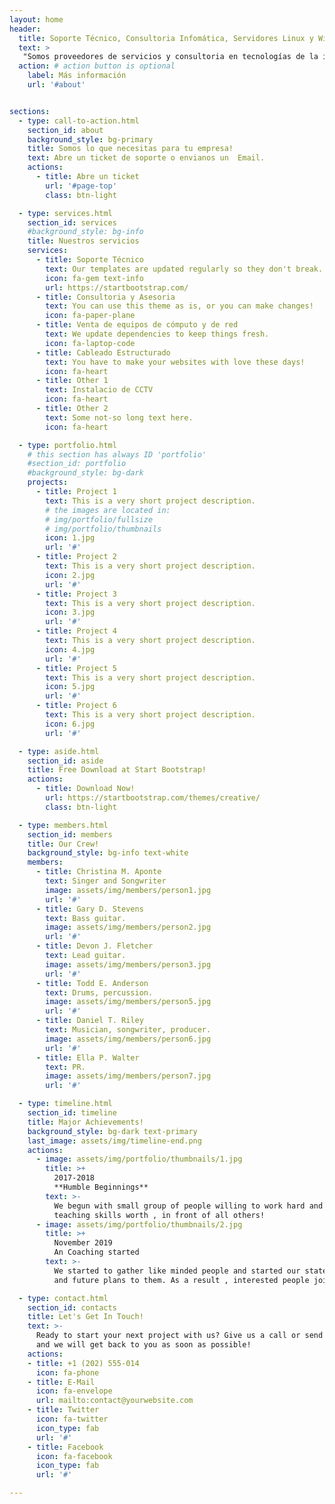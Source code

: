 ```yaml
---
layout: home
header:
  title: Soporte Técnico, Consultoria Infomática, Servidores Linux y Windows
  text: > 
   "Somos proveedores de servicios y consultoria en tecnologías de la información: venta de equipos de cómputo, servidores Linux y Windows, firewalls y equipos para la red de tu oficina o empresa".
  action: # action button is optional
    label: Más información
    url: '#about'


sections:
  - type: call-to-action.html
    section_id: about
    background_style: bg-primary
    title: Somos lo que necesitas para tu empresa!
    text: Abre un ticket de soporte o envianos un  Email.
    actions:
      - title: Abre un ticket
        url: '#page-top'
        class: btn-light

  - type: services.html
    section_id: services
    #background_style: bg-info
    title: Nuestros servicios
    services:
      - title: Soporte Técnico
        text: Our templates are updated regularly so they don't break.
        icon: fa-gem text-info
        url: https://startbootstrap.com/
      - title: Consultoria y Asesoria
        text: You can use this theme as is, or you can make changes!
        icon: fa-paper-plane
      - title: Venta de equipos de cómputo y de red
        text: We update dependencies to keep things fresh.
        icon: fa-laptop-code
      - title: Cableado Estructurado
        text: You have to make your websites with love these days!
        icon: fa-heart
      - title: Other 1
        text: Instalacio de CCTV
        icon: fa-heart
      - title: Other 2
        text: Some not-so long text here.
        icon: fa-heart

  - type: portfolio.html
    # this section has always ID 'portfolio'
    #section_id: portfolio
    #background_style: bg-dark
    projects:
      - title: Project 1
        text: This is a very short project description.
        # the images are located in:
        # img/portfolio/fullsize
        # img/portfolio/thumbnails
        icon: 1.jpg
        url: '#'
      - title: Project 2
        text: This is a very short project description.
        icon: 2.jpg
        url: '#'
      - title: Project 3
        text: This is a very short project description.
        icon: 3.jpg
        url: '#'
      - title: Project 4
        text: This is a very short project description.
        icon: 4.jpg
        url: '#'
      - title: Project 5
        text: This is a very short project description.
        icon: 5.jpg
        url: '#'
      - title: Project 6
        text: This is a very short project description.
        icon: 6.jpg
        url: '#'

  - type: aside.html
    section_id: aside
    title: Free Download at Start Bootstrap!
    actions:
      - title: Download Now!
        url: https://startbootstrap.com/themes/creative/
        class: btn-light

  - type: members.html
    section_id: members
    title: Our Crew!
    background_style: bg-info text-white
    members:
      - title: Christina M. Aponte
        text: Singer and Songwriter
        image: assets/img/members/person1.jpg
        url: '#'
      - title: Gary D. Stevens
        text: Bass guitar.
        image: assets/img/members/person2.jpg
        url: '#'
      - title: Devon J. Fletcher
        text: Lead guitar.
        image: assets/img/members/person3.jpg
        url: '#'
      - title: Todd E. Anderson
        text: Drums, percussion.
        image: assets/img/members/person5.jpg
        url: '#'
      - title: Daniel T. Riley
        text: Musician, songwriter, producer.
        image: assets/img/members/person6.jpg
        url: '#'
      - title: Ella P. Walter
        text: PR.
        image: assets/img/members/person7.jpg
        url: '#'

  - type: timeline.html
    section_id: timeline
    title: Major Achievements!
    background_style: bg-dark text-primary
    last_image: assets/img/timeline-end.png
    actions:
      - image: assets/img/portfolio/thumbnails/1.jpg
        title: >+
          2017-2018
          **Humble Beginnings**
        text: >-
          We begun with small group of people willing to work hard and make our
          teaching skills worth , in front of all others!
      - image: assets/img/portfolio/thumbnails/2.jpg
        title: >+
          November 2019
          An Coaching started
        text: >-
          We started to gather like minded people and started our stategies
          and future plans to them. As a result , interested people joined us!

  - type: contact.html
    section_id: contacts
    title: Let's Get In Touch!
    text: >-
      Ready to start your next project with us? Give us a call or send us an email
      and we will get back to you as soon as possible!
    actions:
    - title: +1 (202) 555-014
      icon: fa-phone
    - title: E-Mail
      icon: fa-envelope
      url: mailto:contact@yourwebsite.com
    - title: Twitter
      icon: fa-twitter
      icon_type: fab
      url: '#'
    - title: Facebook
      icon: fa-facebook
      icon_type: fab
      url: '#'

---
```

